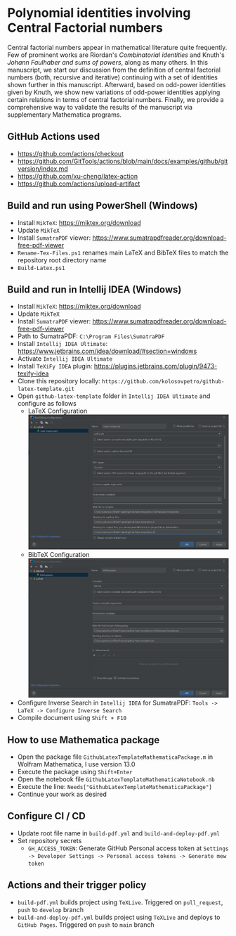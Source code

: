 # Polynomial identities involving Central Factorial numbers

Central factorial numbers appear in mathematical literature quite frequently.
Few of prominent works are Riordan's _Combinatorial identities_ and Knuth's _Johann Faulhaber and sums of powers_,
along as many others.
In this manuscript, we start our discussion from the definition of central factorial numbers (both, recursive and
iterative)
continuing with a set of identities shown further in this manuscript.
Afterward, based on odd-power identities given by Knuth,
we show new variations of odd-power identities applying certain relations in terms of central factorial numbers.
Finally, we provide a comprehensive way to validate the results of the manuscript via supplementary Mathematica
programs.

## GitHub Actions used

- https://github.com/actions/checkout
- https://github.com/GitTools/actions/blob/main/docs/examples/github/gitversion/index.md
- https://github.com/xu-cheng/latex-action
- https://github.com/actions/upload-artifact

## Build and run using PowerShell (Windows)

- Install `MikTeX`: https://miktex.org/download
- Update `MikTeX`
- Install `SumatraPDF` viewer: https://www.sumatrapdfreader.org/download-free-pdf-viewer
- `Rename-Tex-Files.ps1` renames main LaTeX and BibTeX files to match the repository root directory name
- `Build-Latex.ps1`

## Build and run in Intellij IDEA (Windows)

- Install `MikTeX`: https://miktex.org/download
- Update `MikTeX`
- Install `SumatraPDF` viewer: https://www.sumatrapdfreader.org/download-free-pdf-viewer
- Path to SumatraPDF: `C:\Program Files\SumatraPDF`
- Install `Intellij IDEA Ultimate`: https://www.jetbrains.com/idea/download/#section=windows
- Activate `Intellij IDEA Ultimate`
- Install `TeXiFy IDEA` plugin: https://plugins.jetbrains.com/plugin/9473-texify-idea
- Clone this repository locally: `https://github.com/kolosovpetro/github-latex-template.git`
- Open `github-latex-template` folder in `Intellij IDEA Ultimate` and configure as follows
    - LaTeX Configuration
      ![LaTeX Configuration](./img/latex_configuration.PNG "LaTeX Configuration")
    - BibTeX Configuration
      ![BibTeX Configuration](./img/bibtex_configuration.PNG "BibTeX Configuration")
- Configure Inverse Search in `Intellij IDEA` for SumatraPDF: `Tools -> LaTeX -> Configure Inverse Search`
- Compile document using `Shift + F10`

## How to use Mathematica package

- Open the package file `GithubLatexTemplateMathematicaPackage.m` in Wolfram Mathematica, I use version 13.0
- Execute the package using `Shift+Enter`
- Open the notebook file `GithubLatexTemplateMathematicaNotebook.nb`
- Execute the line: `Needs["GithubLatexTemplateMathematicaPackage"]`
- Continue your work as desired

## Configure CI / CD

- Update root file name in `build-pdf.yml` and `build-and-deploy-pdf.yml`
- Set repository secrets
    - `GH_ACCESS_TOKEN`: Generate GitHub Personal access token at
      `Settings -> Developer Settings -> Personal access tokens -> Generate mew token`

## Actions and their trigger policy

- `build-pdf.yml` builds project using `TeXLive`. Triggered on `pull_request`, `push` to `develop` branch
- `build-and-deploy-pdf.yml` builds project using `TeXLive` and deploys to `GitHub Pages`. Triggered on `push` to `main`
  branch
